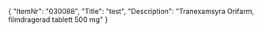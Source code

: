 {
  "ItemNr": "030088",
  "Title": "test",
  "Description": "Tranexamsyra Orifarm, filmdragerad tablett 500 mg"
}